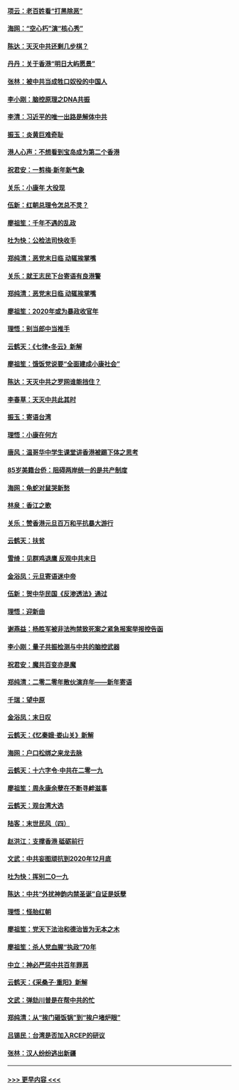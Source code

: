#### [项云：老百姓看“打黑除恶”](../pages/nsc993/n11785398.md?t=01120133) 
#### [海网：“空心朽”演“核心秀”](../pages/nsc993/n11783874.md?t=01120133) 
#### [陈达：天灭中共还剩几步棋？](../pages/nsc993/n11783719.md?t=01120133) 
#### [丹丹：关于香港“明日大屿愿景”](../pages/nsc993/n11783273.md?t=01120133) 
#### [张林：被中共当成牲口奴役的中国人](../pages/nsc993/n11782397.md?t=01120133) 
#### [李小刚：脑控原理之DNA共振](../pages/nsc993/n11780962.md?t=01120133) 
#### [李清：习近平的唯一出路是解体中共](../pages/nsc993/n11780866.md?t=01120133) 
#### [振玉：炎黄巨难奇耻](../pages/nsc993/n11779632.md?t=01120133) 
#### [港人心声：不想看到宝岛成为第二个香港](../pages/nsc993/n11778817.md?t=01120133) 
#### [祝君安：一剪梅‧新年新气象](../pages/nsc993/n11776340.md?t=01120133) 
#### [关乐：小康年 大役现](../pages/nsc993/n11774213.md?t=01120133) 
#### [伍新：红朝总理令怎总不灵？](../pages/nsc993/n11770813.md?t=01120133) 
#### [廖祖笙：千年不遇的乱政](../pages/nsc993/n11770373.md?t=01120133) 
#### [吐为快：公检法司快收手](../pages/nsc993/n11770359.md?t=01120133) 
#### [郑纯清：恶党末日临 动辄挨掌嘴](../pages/nsc993/n11769912.md?t=01120133) 
#### [关乐：就王志民下台寄语有良港警](../pages/nsc993/n11769903.md?t=01120133) 
#### [郑纯清：恶党末日临 动辄挨掌嘴](../pages/nsc993/n11769356.md?t=01120133) 
#### [廖祖笙：2020年或为暴政收官年](../pages/nsc993/n11768216.md?t=01120133) 
#### [理悟：别当郎中当推手](../pages/nsc993/n11768243.md?t=01120133) 
#### [云鹤天：《七律▪冬云》新解](../pages/nsc993/n11768204.md?t=01120133) 
#### [廖祖笙：饿饭党说要“全面建成小康社会”](../pages/nsc993/n11767482.md?t=01120133) 
#### [陈达：天灭中共之罗网谁能挡住？](../pages/nsc993/n11767465.md?t=01120133) 
#### [李春草：天灭中共此其时](../pages/nsc993/n11767452.md?t=01120133) 
#### [振玉：寄语台湾](../pages/nsc993/n11767432.md?t=01120133) 
#### [理悟：小康在何方](../pages/nsc993/n11767394.md?t=01120133) 
#### [唐风：温哥华中学生课堂讲香港被踢下体之思考](../pages/nsc993/n11766848.md?t=01120133) 
#### [85岁美籍台侨：阻碍两岸统一的是共产制度](../pages/nsc993/n11765043.md?t=01120133) 
#### [海网：龟蛇对鼠哭新愁](../pages/nsc993/n11764895.md?t=01120133) 
#### [林泉：香江之歌](../pages/nsc993/n11764415.md?t=01120133) 
#### [关乐：赞香港元旦百万和平抗暴大游行](../pages/nsc993/n11764382.md?t=01120133) 
#### [云鹤天：扶贫](../pages/nsc993/n11764245.md?t=01120133) 
#### [雪绮：见群鸡退鹰  反观中共末日](../pages/nsc993/n11762112.md?t=01120133) 
#### [金浴凤：元旦寄语迷中帝](../pages/nsc993/n11761788.md?t=01120133) 
#### [伍新：贺中华民国《反渗透法》通过](../pages/nsc993/n11761994.md?t=01120133) 
#### [理悟：迎新曲](../pages/nsc993/n11761152.md?t=01120133) 
#### [谢燕益：杨胜军被非法拘禁致死案之紧急报案举报控告函](../pages/nsc993/n11756134.md?t=01120133) 
#### [李小刚：量子共振检测与中共的脑控武器](../pages/nsc993/n11754518.md?t=01120133) 
#### [祝君安：魔共百变亦是魔](../pages/nsc993/n11754469.md?t=01120133) 
#### [郑纯清：二零二零年散伙演弃年——新年寄语](../pages/nsc993/n11754195.md?t=01120133) 
#### [千瑞：望中原](../pages/nsc993/n11754159.md?t=01120133) 
#### [金浴凤：末日叹](../pages/nsc993/n11752359.md?t=01120133) 
#### [云鹤天：《忆秦娥‧娄山关》新解](../pages/nsc993/n11752348.md?t=01120133) 
#### [海网：户口松绑之来龙去脉](../pages/nsc993/n11752328.md?t=01120133) 
#### [云鹤天：十六字令‧中共在二零一九](../pages/nsc993/n11752305.md?t=01120133) 
#### [廖祖笙：周永康余孽在不断寻衅滋事](../pages/nsc993/n11751013.md?t=01120133) 
#### [云鹤天：观台湾大选](../pages/nsc993/n11751007.md?t=01120133) 
#### [陆客：末世民风（四）](../pages/nsc993/n11749203.md?t=01120133) 
#### [赵洪江：支撑香港 砥砺前行](../pages/nsc993/n11748482.md?t=01120133) 
#### [文武：中共妄图顽抗到2020年12月底](../pages/nsc993/n11748446.md?t=01120133) 
#### [吐为快：挥别二O一九](../pages/nsc993/n11748411.md?t=01120133) 
#### [陈达：中共“外扰神韵内禁圣诞”自证是妖孽](../pages/nsc993/n11748226.md?t=01120133) 
#### [理悟：怪胎红朝](../pages/nsc993/n11748206.md?t=01120133) 
#### [廖祖笙：党天下法治和德治皆为无本之木](../pages/nsc993/n11748135.md?t=01120133) 
#### [廖祖笙：杀人党血腥“执政”70年](../pages/nsc993/n11745144.md?t=01120133) 
#### [中立：神必严惩中共百年罪恶](../pages/nsc993/n11744970.md?t=01120133) 
#### [云鹤天：《采桑子‧重阳》新解](../pages/nsc993/n11744948.md?t=01120133) 
#### [文武：弹劾川普是在帮中共的忙](../pages/nsc993/n11744758.md?t=01120133) 
#### [郑纯清：从“挨门砸饭锅”到“挨户堵炉眼”](../pages/nsc993/n11744745.md?t=01120133) 
#### [吕锡民：台湾是否加入RCEP的研议](../pages/nsc993/n11744701.md?t=01120133) 
#### [张林：汉人纷纷逃出新疆](../pages/nsc993/n11743530.md?t=01120133) 

----
#### [ >>> 更早内容 <<< ](../indexes/nsc993-earlier.md)
